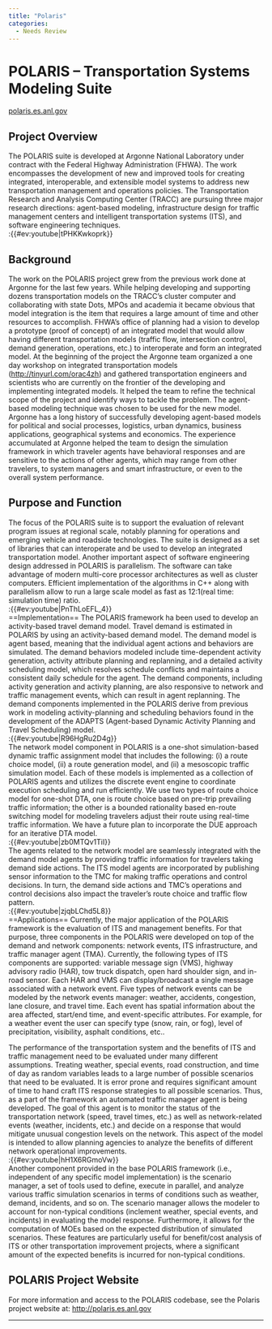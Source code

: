 ```yaml
---
title: "Polaris"
categories:
  - Needs Review
---
```


POLARIS – Transportation Systems Modeling Suite
===============================================

[polaris.es.anl.gov](http://polaris.es.anl.gov)

Project Overview
----------------

The POLARIS suite is developed at Argonne National Laboratory under contract with the Federal Highway Administration (FHWA). The work encompasses the development of new and improved tools for creating integrated, interoperable, and extensible model systems to address new transportation management and operations policies. The Transportation Research and Analysis Computing Center (TRACC) are pursuing three major research directions: agent-based modeling, infrastructure design for traffic management centers and intelligent transportation systems (ITS), and software engineering techniques.\
:{{\#ev:youtube|tPHKKwkoprk}}

Background
----------

The work on the POLARIS project grew from the previous work done at Argonne for the last few years. While helping developing and supporting dozens transportation models on the TRACC’s cluster computer and collaborating with state Dots, MPOs and academia it became obvious that model integration is the item that requires a large amount of time and other resources to accomplish. FHWA’s office of planning had a vision to develop a prototype (proof of concept) of an integrated model that would allow having different transportation models (traffic flow, intersection control, demand generation, operations, etc.) to interoperate and form an integrated model. At the beginning of the project the Argonne team organized a one day workshop on integrated transportation models (http://tinyurl.com/orac4zh) and gathered transportation engineers and scientists who are currently on the frontier of the developing and implementing integrated models. It helped the team to refine the technical scope of the project and identify ways to tackle the problem. The agent-based modeling technique was chosen to be used for the new model. Argonne has a long history of successfully developing agent-based models for political and social processes, logistics, urban dynamics, business applications, geographical systems and economics. The experience accumulated at Argonne helped the team to design the simulation framework in which traveler agents have behavioral responses and are sensitive to the actions of other agents, which may range from other travelers, to system managers and smart infrastructure, or even to the overall system performance.

Purpose and Function
--------------------

The focus of the POLARIS suite is to support the evaluation of relevant program issues at regional scale, notably planning for operations and emerging vehicle and roadside technologies. The suite is designed as a set of libraries that can interoperate and be used to develop an integrated transportation model. Another important aspect of software engineering design addressed in POLARIS is parallelism. The software can take advantage of modern multi-core processor architectures as well as cluster computers. Efficient implementation of the algorithms in C++ along with parallelism allow to run a large scale model as fast as 12:1(real time: simulation time) ratio.\
:{{\#ev:youtube|PnThLoEFL\_4}}\
==Implementation==
The POLARIS framework ha been used to develop an activity-based travel demand model. Travel demand is estimated in POLARIS by using an activity-based demand model. The demand model is agent based, meaning that the individual agent actions and behaviors are simulated. The demand behaviors modeled include time-dependent activity generation, activity attribute planning and replanning, and a detailed activity scheduling model, which resolves schedule conflicts and maintains a consistent daily schedule for the agent. The demand components, including activity generation and activity planning, are also responsive to network and traffic management events, which can result in agent replanning. The demand components implemented in the POLARIS derive from previous work in modeling activity-planning and scheduling behaviors found in the development of the ADAPTS (Agent-based Dynamic Activity Planning and Travel Scheduling) model.\
:{{\#ev:youtube|R96HgRu2D4g}}\
The network model component in POLARIS is a one-shot simulation-based dynamic traffic assignment model that includes the following: (i) a route choice model, (ii) a route generation model, and (ii) a mesoscopic traffic simulation model. Each of these models is implemented as a collection of POLARIS agents and utilizes the discrete event engine to coordinate execution scheduling and run efficiently. We use two types of route choice model for one-shot DTA, one is route choice based on pre-trip prevailing traffic information; the other is a bounded rationality based en-route switching model for modeling travelers adjust their route using real-time traffic information. We have a future plan to incorporate the DUE approach for an iterative DTA model.\
:{{\#ev:youtube|zb0MTQv1TiI}}\
The agents related to the network model are seamlessly integrated with the demand model agents by providing traffic information for travelers taking demand side actions. The ITS model agents are incorporated by publishing sensor information to the TMC for making traffic operations and control decisions. In turn, the demand side actions and TMC’s operations and control decisions also impact the traveler’s route choice and traffic flow pattern.\
:{{\#ev:youtube|zjqbLChd5L8}}\
==Applications==
Currently, the major application of the POLARIS framework is the evaluation of ITS and management benefits. For that purpose, three components in the POLARIS were developed on top of the demand and network components: network events, ITS infrastructure, and traffic manager agent (TMA). Currently, the following types of ITS components are supported: variable message sign (VMS), highway advisory radio (HAR), tow truck dispatch, open hard shoulder sign, and in-road sensor. Each HAR and VMS can display/broadcast a single message associated with a network event. Five types of network events can be modeled by the network events manager: weather, accidents, congestion, lane closure, and travel time. Each event has spatial information about the area affected, start/end time, and event-specific attributes. For example, for a weather event the user can specify type (snow, rain, or fog), level of precipitation, visibility, asphalt conditions, etc..

The performance of the transportation system and the benefits of ITS and traffic management need to be evaluated under many different assumptions. Treating weather, special events, road construction, and time of day as random variables leads to a large number of possible scenarios that need to be evaluated. It is error prone and requires significant amount of time to hand craft ITS response strategies to all possible scenarios. Thus, as a part of the framework an automated traffic manager agent is being developed. The goal of this agent is to monitor the status of the transportation network (speed, travel times, etc.) as well as network-related events (weather, incidents, etc.) and decide on a response that would mitigate unusual congestion levels on the network. This aspect of the model is intended to allow planning agencies to analyze the benefits of different network operational improvements.\
:{{\#ev:youtube|hH1X6RGmoVw}}\
Another component provided in the base POLARIS framework (i.e., independent of any specific model implementation) is the scenario manager, a set of tools used to define, execute in parallel, and analyze various traffic simulation scenarios in terms of conditions such as weather, demand, incidents, and so on. The scenario manager allows the modeler to account for non-typical conditions (inclement weather, special events, and incidents) in evaluating the model response. Furthermore, it allows for the computation of MOEs based on the expected distribution of simulated scenarios. These features are particularly useful for benefit/cost analysis of ITS or other transportation improvement projects, where a significant amount of the expected benefits is incurred for non-typical conditions.

POLARIS Project Website
-----------------------

For more information and access to the POLARIS codebase, see the Polaris project website at: <http://polaris.es.anl.gov>

------------------------------------------------------------------------

